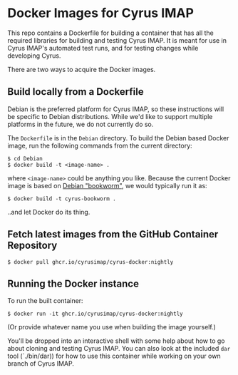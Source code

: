 # Docker Images for Cyrus IMAP

This repo contains a Dockerfile for building a container that has all the
required libraries for building and testing Cyrus IMAP.  It is meant for use in
Cyrus IMAP's automated test runs, and for testing changes while developing
Cyrus.

There are two ways to acquire the Docker images.

## Build locally from a Dockerfile

Debian is the preferred platform for Cyrus IMAP, so these instructions will be
specific to Debian distributions.  While we'd like to support multiple
platforms in the future, we do not currently do so.

The `Dockerfile` is in the `Debian` directory. To build the Debian
based Docker image, run the following commands from the current
directory:

```
$ cd Debian
$ docker build -t <image-name> .
```

where `<image-name>` could be anything you like. Because the current Docker
image is based on [Debian
"bookworm"](https://www.debian.org/releases/bookworm/), we would typically run
it as:

```
$ docker build -t cyrus-bookworm .
```

..and let Docker do its thing.

## Fetch latest images from the GitHub Container Repository

```
$ docker pull ghcr.io/cyrusimap/cyrus-docker:nightly
```


## Running the Docker instance

To run the built container:

```
$ docker run -it ghcr.io/cyrusimap/cyrus-docker:nightly
```

(Or provide whatever name you use when building the image yourself.)

You'll be dropped into an interactive shell with some help about how to go
about cloning and testing Cyrus IMAP.  You can also look at the included `dar`
tool (`./bin/dar)) for how to use this container while working on your
own branch of Cyrus IMAP.
